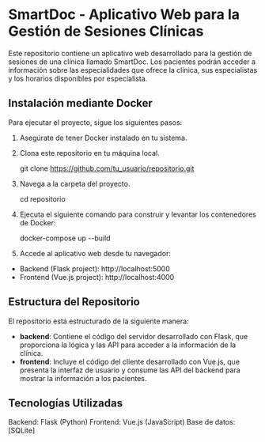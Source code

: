 # SmartDoc - Aplicativo Web para la Gestión de Sesiones Clínicas

Este repositorio contiene un aplicativo web desarrollado para la gestión de sesiones de una clínica llamado SmartDoc. Los pacientes podrán acceder a información sobre las especialidades que ofrece la clínica, sus especialistas y los horarios disponibles por especialista.

## Instalación mediante Docker

Para ejecutar el proyecto, sigue los siguientes pasos:

1. Asegúrate de tener Docker instalado en tu sistema.

2. Clona este repositorio en tu máquina local.

    git clone https://github.com/tu_usuario/repositorio.git

3. Navega a la carpeta del proyecto.

    cd repositorio

4. Ejecuta el siguiente comando para construir y levantar los contenedores de Docker:

    docker-compose up --build

5. Accede al aplicativo web desde tu navegador:

* Backend (Flask project): http://localhost:5000
* Frontend (Vue.js project): http://localhost:4000

## Estructura del Repositorio

El repositorio está estructurado de la siguiente manera:

* **backend**: Contiene el código del servidor desarrollado con Flask, que proporciona la lógica y las API para acceder a la información de la clínica.
* **frontend**: Incluye el código del cliente desarrollado con Vue.js, que presenta la interfaz de usuario y consume las API del backend para mostrar la información a los pacientes.

## Tecnologías Utilizadas

Backend: Flask (Python)
Frontend: Vue.js (JavaScript)
Base de datos: [SQLite]